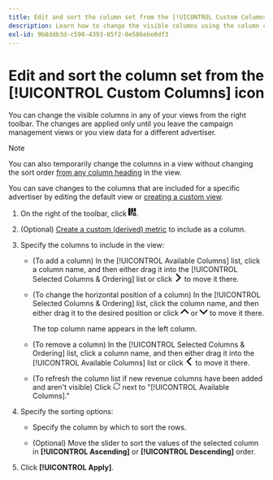 ```yaml
---
title: Edit and sort the column set from the [!UICONTROL Custom Columns] icon
description: Learn how to change the visible columns using the column customizer.
exl-id: 9b8ddb3d-c598-4393-85f2-0e586ebe0df3
---
```

# Edit and sort the column set from the [!UICONTROL Custom Columns] icon

You can change the visible columns in any of your views from the right toolbar. The changes are applied only until you leave the campaign management views or you view data for a different advertiser.

>[!NOTE]
>
>You can also temporarily change the columns in a view without changing the sort order [from any column heading](/help/search-social-commerce/common-tasks/data-views/ad-hoc-settings/column-set-edit-column-heading.md) in the view.
>
>You can save changes to the columns that are included for a specific advertiser by editing the default view or [creating a custom view](/help/search-social-commerce/common-tasks/data-views/custom-default-views-manage.md#create-custom-view).

1. On the right of the toolbar, click ![Columns](/help/search-social-commerce/assets/custom-columns.png "Columns").

1. (Optional) [Create a custom (derived) metric](/help/search-social-commerce/common-tasks/custom-metrics/custom-metric-create.md) to include as a column.

1. Specify the columns to include in the view:

   * (To add a column) In the [!UICONTROL Available Columns] list, click a column name, and then either drag it into the [!UICONTROL Selected Columns & Ordering] list or click ![Add Column](/help/search-social-commerce/assets/chevron-right.png "Add Column") to move it there.

   * (To change the horizontal position of a column) In the [!UICONTROL Selected Columns & Ordering] list, click the column name, and then either drag it to the desired position or click ![Move Column Up](/help/search-social-commerce/assets/chevron-up.png "Move Column Up") or ![Move Column Down](/help/search-social-commerce/assets/chevron-down.png "Move Column Down") to move it there.

     The top column name appears in the left column.

   * (To remove a column) In the [!UICONTROL Selected Columns & Ordering] list, click a column name, and then either drag it into the [!UICONTROL Available Columns] list or click ![Remove](/help/search-social-commerce/assets/chevron-left.png "Remove") to move it there.

   * (To refresh the column list if new revenue columns have been added and aren't visible) Click ![Refresh](/help/search-social-commerce/assets/refresh.png "Refresh") next to "[!UICONTROL Available Columns]."

1. Specify the sorting options:

   * Specify the column by which to sort the rows.

   * (Optional) Move the slider to sort the values of the selected column in **[!UICONTROL Ascending]** or **[!UICONTROL Descending]** order.

1. Click **[!UICONTROL Apply]**.
